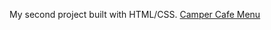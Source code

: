 My second project built with HTML/CSS. [Camper Cafe Menu](https://kanyshaiosmonova.github.io/FreeCodeCamp-Finished-Projects/Cafe-Menu/index.html)
